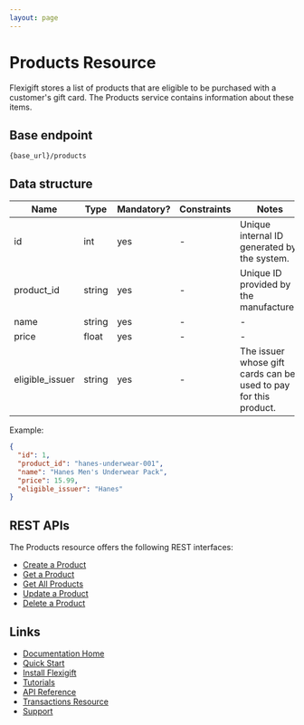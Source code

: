 ```yaml
---
layout: page
---
```


# Products Resource

Flexigift stores a list of products that are eligible to be purchased with a customer's gift card. 
The Products service contains information about these items.

## Base endpoint

```shell
{base_url}/products
```

## Data structure

| Name            | Type          | Mandatory? | Constraints | Notes |
| -------------   | ------------- | ---        | ---         | ---   |
| id              | int           | yes        | -           | Unique internal ID generated by the system. |
| product_id      | string        | yes       | -           | Unique ID provided by the manufacturer. |
| name            | string        | yes       | -           | -     |
| price           | float          | yes       | -           | -     |
| eligible_issuer | string        | yes       | -           | The issuer whose gift cards can be used to pay for this product. |

Example:

```json
{
  "id": 1,
  "product_id": "hanes-underwear-001",
  "name": "Hanes Men's Underwear Pack",
  "price": 15.99,
  "eligible_issuer": "Hanes"
}
```

## REST APIs

The Products resource offers the following REST interfaces:

* [Create a Product](create-a-product.md)
* [Get a Product](get-a-product.md)
* [Get All Products](get-products.md)
* [Update a Product](update-a-product.md)
* [Delete a Product](delete-a-product.md)

## Links

* [Documentation Home](../../index.md)
* [Quick Start](../../quickstart.md)
* [Install Flexigift](../../setup.md)
* [Tutorials](../../tutorials/index.md)
* [API Reference](../../api/index.md)
* [Transactions Resource](index.md)
* [Support](mailto:support@example.com)
